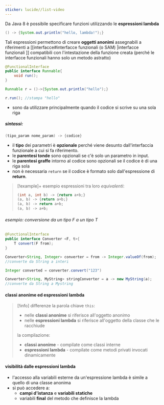 ```yaml
---
sticker: lucide//list-video
---
```

Da Java 8 è possibile specificare funzioni utilizzando le **espressioni lambda**
```java
() -> {System.out.println("hello, lambda!");}
```

Tali espressioni permettono di creare **oggetti anonimi** assegnabili a riferimenti a [[interfacce#interfacce funzionali (o SAM) |interfacce funzionali ]] compatibili con l'intestazione della funzione creata (perché le interfacce funzionali hanno solo un metodo astratto)
```java
@FunctionalInterface
public interface Runnable{
	void run();
}

Runnable r = ()->{System.out.println("hello");}

r.run(); //stampa "hello"
```

- sono da utilizzare principalmente quando il codice si scrive su una sola riga
##### sintassi:
```java
(tipo_param nome_param) -> {codice}
```
- il **tipo** dei parametri è **opzionale** perché viene desunto dall'interfaccia funzionale a cui si fa riferimento.
- le **parentesi tonde** sono opzionali se c'è solo un parametro in input.
- le **parentesi graffe** intorno al codice sono opzionali se il codice è di una riga sola
- non è necessaria `return` se il codice è formato solo dall'espressione di **return**.

>[!example]+ esempio
>espressioni tra loro *equivalenti*:
>```java
>(int a, int b) -> {return a+b;}
>(a, b) -> {return a+b;}
>(a, b) -> return a+b;
>(a, b) -> a+b;
>```

###### esempio: conversione da un tipo F a un tipo T
```java
@FunctionalInterface
public interface Converter <F, t>{
	T convert(F from);
}

Converter<String, Integer> converter = from -> Integer.valueOf(from); 
//converte da String a interi

Integer converted = converter.convert("123")

Converter<String, MyString> stringConverter = a -> new MyString(a);
//converte da String a Mystring
```

#### classi anonime ed espressioni lambda
>[!info] differenze
>la parola chiave `this`:
>- nelle **classi anonime** si riferisce all'oggetto anonimo
>- nelle **espressioni lambda** si riferisce all'oggetto della classe che le racchiude
> 
>la compilazione:
>- **classi anonime** - compilate come classi interne
>- **espressioni lambda** - compilate come metodi privati invocati dinamicamente

#### visibilità dalle espressioni lambda
- l'accesso alla variabili esterne da un'espressione lambda è simile a quello di una classe anonima
- si può accedere a:
	- **campi d'istanza** e **variabili statiche**
	- variabili **final** del metodo che definisce la lambda